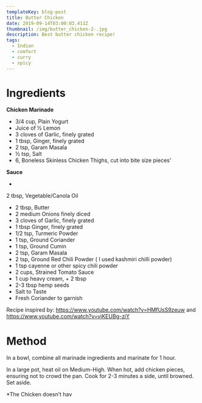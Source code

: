 ```yaml
---
templateKey: blog-post
title: Butter Chicken
date: 2019-09-14T03:00:03.411Z
thumbnail: /img/butter_chicken-2-.jpg
description: Best butter chicken recipe!
tags:
  - Indian
  - comfort
  - curry
  - spicy
---
```

# Ingredients

**Chicken Marinade**

* 3/4 cup, Plain Yogurt
* Juice of ½ Lemon
* 3 cloves of Garlic, finely grated
* 1 tbsp, Ginger, finely grated
* 2 tsp, Garam Masala
* ½ tsp, Salt
* 6, Boneless Skinless Chicken Thighs, cut into bite size pieces'

**Sauce**

* 

2 tbsp, Vegetable/Canola Oil

* 2 tbsp, Butter
* 2 medium Onions finely diced
* 3 cloves of Garlic, finely grated
* 1 tbsp Ginger, finely grated
* 1/2 tsp, Turmeric Powder
* 1 tsp, Ground Coriander
* 1 tsp, Ground Cumin
* 2 tsp, Garam Masala
* 2 tsp, Ground Red Chili Powder ( I used kashmiri chilli powder)
* 1 tsp cayenne or other spicy chili powder
* 2 cups, Strained Tomato Sauce
* 1 cup heavy cream, + 2 tbsp
* 2-3 tbsp hemp seeds
* Salt to Taste
* Fresh Coriander to garnish

Recipe inspired by: https://www.youtube.com/watch?v=HMfUsS9zeuw and https://www.youtube.com/watch?v=vjKEUBg-ziY

# Method

In a bowl, combine all marinade ingredients and marinate for 1 hour.

In a large pot, heat oil on Medium-High. When hot, add chicken pieces, ensuring not to crowd the pan. Cook for 2-3 minutes a side, until browned. Set aside.

\*The Chicken doesn’t hav
